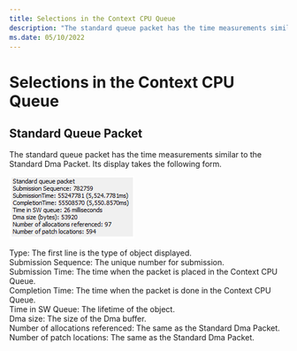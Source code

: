 ```yaml
---
title: Selections in the Context CPU Queue
description: "The standard queue packet has the time measurements similar to the Standard Dma Packet."
ms.date: 05/10/2022
---
```


# Selections in the Context CPU Queue  

## Standard Queue Packet

The standard queue packet has the time measurements similar to the Standard Dma Packet. Its display takes the following form.

![selections in the context cpu queue 1](./images/selections-in-the-context-cpu-queue-1.png)

Type: The first line is the type of object displayed.  
Submission Sequence: The unique number for submission.  
Submission Time: The time when the packet is placed in the Context CPU Queue.  
Completion Time: The time when the packet is done in the Context CPU Queue.  
Time in SW Queue: The lifetime of the object.  
Dma size: The size of the Dma buffer.  
Number of allocations referenced: The same as the Standard Dma Packet.  
Number of patch locations: The same as the Standard Dma Packet.  
